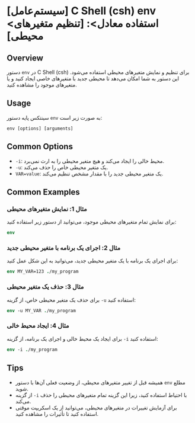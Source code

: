 # [سیستم‌عامل] C Shell (csh) env <استفاده معادل>: [تنظیم متغیرهای محیطی]

## Overview
دستور `env` در C Shell (csh) برای تنظیم و نمایش متغیرهای محیطی استفاده می‌شود. این دستور به شما امکان می‌دهد تا محیطی جدید با متغیرهای خاصی ایجاد کنید و یا متغیرهای موجود را مشاهده کنید.

## Usage
سینتکس پایه دستور `env` به صورت زیر است:

```
env [options] [arguments]
```

## Common Options
- `-i`: محیط خالی را ایجاد می‌کند و هیچ متغیر محیطی را به ارث نمی‌برد.
- `-u`: یک متغیر محیطی خاص را حذف می‌کند.
- `VAR=value`: یک متغیر محیطی جدید را با مقدار مشخص تنظیم می‌کند.

## Common Examples
### مثال 1: نمایش متغیرهای محیطی
برای نمایش تمام متغیرهای محیطی موجود، می‌توانید از دستور زیر استفاده کنید:

```csh
env
```

### مثال 2: اجرای یک برنامه با متغیر محیطی جدید
برای اجرای یک برنامه با یک متغیر محیطی جدید، می‌توانید به این شکل عمل کنید:

```csh
env MY_VAR=123 ./my_program
```

### مثال 3: حذف یک متغیر محیطی
برای حذف یک متغیر محیطی خاص، از گزینه `-u` استفاده کنید:

```csh
env -u MY_VAR ./my_program
```

### مثال 4: ایجاد محیط خالی
برای ایجاد یک محیط خالی و اجرای یک برنامه، از گزینه `-i` استفاده کنید:

```csh
env -i ./my_program
```

## Tips
- همیشه قبل از تغییر متغیرهای محیطی، از وضعیت فعلی آن‌ها با دستور `env` مطلع شوید.
- از گزینه `-i` با احتیاط استفاده کنید، زیرا این گزینه تمام متغیرهای محیطی را حذف می‌کند.
- برای آزمایش تغییرات در متغیرهای محیطی، می‌توانید از یک اسکریپت موقتی استفاده کنید تا تأثیرات را مشاهده کنید.